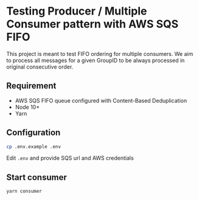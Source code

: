 # Testing Producer / Multiple Consumer pattern with AWS SQS FIFO
This project is meant to test FIFO ordering for multiple consumers.
We aim to process all messages for a given GroupID to be always processed in original consecutive order.

## Requirement
* AWS SQS FIFO queue configured with Content-Based Deduplication
* Node 10+
* Yarn

## Configuration
```sh
cp .env.example .env
```
Edit `.env` and provide SQS url and AWS credentials

## Start consumer
```sh
yarn consumer
```
